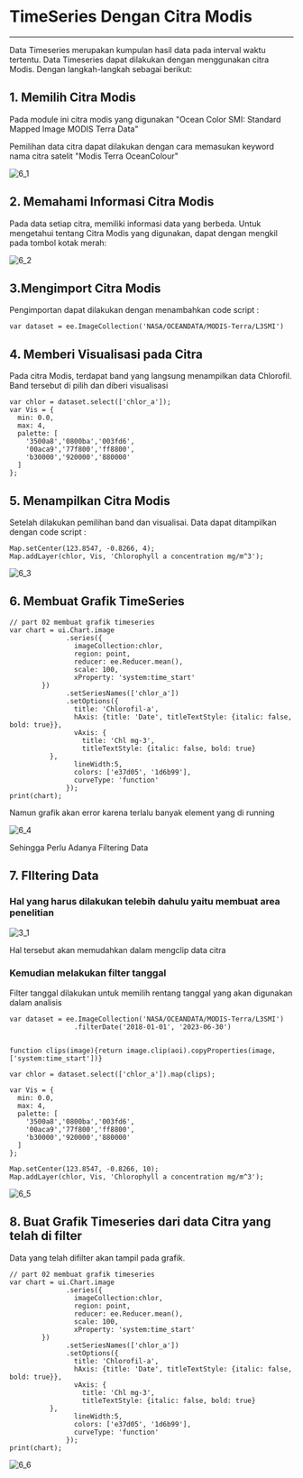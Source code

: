 # TimeSeries Dengan Citra Modis
---
Data Timeseries merupakan kumpulan hasil data pada interval waktu tertentu. Data Timeseries dapat dilakukan dengan menggunakan citra Modis. Dengan langkah-langkah sebagai berikut:


## 1. Memilih Citra Modis
Pada module ini citra modis yang digunakan "Ocean Color SMI: Standard Mapped Image MODIS Terra Data"

Pemilihan data citra dapat dilakukan dengan cara memasukan keyword nama citra satelit "Modis Terra OceanColour"

![6_1](https://github.com/manessa-md/BUDEE/assets/108891611/ed787fb5-7167-4f28-84a4-0a234188b82b)

## 2. Memahami Informasi Citra Modis
Pada data setiap citra, memiliki informasi data yang berbeda. Untuk mengetahui tentang Citra Modis yang digunakan, dapat dengan mengkil pada tombol kotak merah:

![6_2](https://github.com/manessa-md/BUDEE/assets/108891611/591e4ff1-8e92-49b0-af6b-bdd80d479d2d)


## 3.Mengimport Citra Modis
Pengimportan dapat dilakukan dengan menambahkan code script :

```
var dataset = ee.ImageCollection('NASA/OCEANDATA/MODIS-Terra/L3SMI')
```

## 4. Memberi Visualisasi pada Citra
Pada citra Modis, terdapat band yang langsung menampilkan data Chlorofil. Band tersebut di pilih dan diberi visualisasi

```
var chlor = dataset.select(['chlor_a']);
var Vis = {
  min: 0.0,
  max: 4,
  palette: [
    '3500a8','0800ba','003fd6',
    '00aca9','77f800','ff8800',
    'b30000','920000','880000'
  ]
};
```

## 5. Menampilkan Citra Modis
Setelah dilakukan pemilihan band dan visualisai. Data dapat ditampilkan dengan code script :

```
Map.setCenter(123.8547, -0.8266, 4);
Map.addLayer(chlor, Vis, 'Chlorophyll a concentration mg/m^3');
```

![6_3](https://github.com/manessa-md/BUDEE/assets/108891611/63c05753-d4e5-49ce-b5ff-f6a9c3beeec4)


## 6. Membuat Grafik TimeSeries
```
// part 02 membuat grafik timeseries 
var chart = ui.Chart.image
              .series({
                imageCollection:chlor,
                region: point,
                reducer: ee.Reducer.mean(),
                scale: 100,
                xProperty: 'system:time_start'
        })
              .setSeriesNames(['chlor_a'])
              .setOptions({
                title: 'Chlorofil-a',
                hAxis: {title: 'Date', titleTextStyle: {italic: false, bold: true}},
                vAxis: {
                  title: 'Chl mg-3',
                  titleTextStyle: {italic: false, bold: true}
          },
                lineWidth:5,
                colors: ['e37d05', '1d6b99'],
                curveType: 'function'
              });
print(chart);
```

Namun grafik akan error karena terlalu banyak element yang di running

![6_4](https://github.com/manessa-md/BUDEE/assets/108891611/c33455fb-7e55-45a6-b18d-0cd5854cf7f0)

Sehingga Perlu Adanya Filtering Data

## 7. FIltering Data
### Hal yang harus dilakukan telebih dahulu yaitu membuat area penelitian

![3_1](https://github.com/manessa-md/BUDEE/assets/108891611/932d6327-41d9-45ec-845b-122beb39245b)

Hal tersebut akan memudahkan dalam mengclip data citra

### Kemudian melakukan filter tanggal
Filter tanggal dilakukan untuk memilih rentang tanggal yang akan digunakan dalam analisis

```
var dataset = ee.ImageCollection('NASA/OCEANDATA/MODIS-Terra/L3SMI')
                .filterDate('2018-01-01', '2023-06-30')
                
                
function clips(image){return image.clip(aoi).copyProperties(image, ['system:time_start'])}

var chlor = dataset.select(['chlor_a']).map(clips);

var Vis = {
  min: 0.0,
  max: 4,
  palette: [
    '3500a8','0800ba','003fd6',
    '00aca9','77f800','ff8800',
    'b30000','920000','880000'
  ]
};

Map.setCenter(123.8547, -0.8266, 10);
Map.addLayer(chlor, Vis, 'Chlorophyll a concentration mg/m^3');
```

![6_5](https://github.com/manessa-md/BUDEE/assets/108891611/623f07f7-80bf-4bc6-9d72-f35acc50433a)

## 8. Buat Grafik Timeseries dari data Citra yang telah di filter
Data yang telah difilter akan tampil pada grafik.

```
// part 02 membuat grafik timeseries 
var chart = ui.Chart.image
              .series({
                imageCollection:chlor,
                region: point,
                reducer: ee.Reducer.mean(),
                scale: 100,
                xProperty: 'system:time_start'
        })
              .setSeriesNames(['chlor_a'])
              .setOptions({
                title: 'Chlorofil-a',
                hAxis: {title: 'Date', titleTextStyle: {italic: false, bold: true}},
                vAxis: {
                  title: 'Chl mg-3',
                  titleTextStyle: {italic: false, bold: true}
          },
                lineWidth:5,
                colors: ['e37d05', '1d6b99'],
                curveType: 'function'
              });
print(chart);                
```

![6_6](https://github.com/manessa-md/BUDEE/assets/108891611/bc63e3cc-aa9f-4804-9017-268deaea102e)







